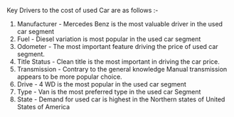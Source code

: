 Key Drivers to the cost of used Car are as follows :-
1. Manufacturer - Mercedes Benz is the most valuable driver in the used car segment
2. Fuel - Diesel variation is most popular in the used car segment
3. Odometer - The most important feature driving the price of used car segment.
4. Title Status - Clean title is the most important in driving the car price.
5. Transmission - Contrary to the general knowledge Manual transmission appears to be more popular choice.
6. Drive - 4 WD is the most popular in the used car segment
7. Type - Van is the most preferred type in the used car Segment
8. State - Demand for used car is highest in the Northern states of United States of America
